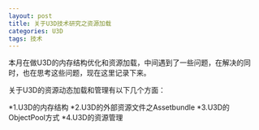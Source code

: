 ```yaml
---
layout: post
title: 关于U3D技术研究之资源加载
categories: U3D
tags: 技术
---
```


本月在做U3D的内存结构优化和资源加载，中间遇到了一些问题，在解决的同时，也在思考这些问题，现在这里记录下来。

关于U3D的资源动态加载和管理有以下几个方面：

*1.U3D的内存结构
*2.U3D的外部资源文件之Assetbundle
*3.U3D的ObjectPool方式
*4.U3D的资源管理